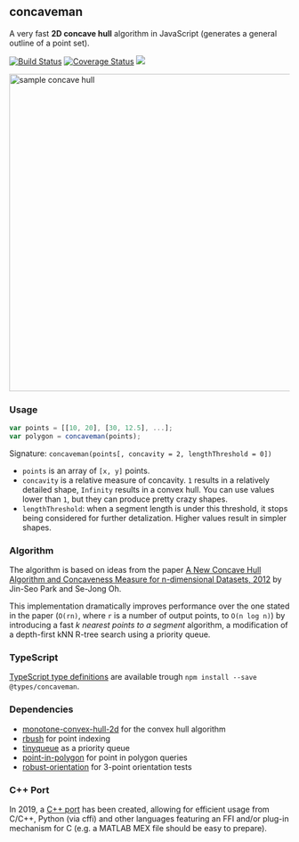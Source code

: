 ## concaveman

A very fast **2D concave hull** algorithm in JavaScript (generates a general outline of a point set).

[![Build Status](https://travis-ci.org/mapbox/concaveman.svg?branch=master)](https://travis-ci.org/mapbox/concaveman)
[![Coverage Status](https://coveralls.io/repos/github/mapbox/concaveman/badge.svg?branch=master)](https://coveralls.io/github/mapbox/concaveman?branch=master)
[![](https://img.shields.io/badge/simply-awesome-brightgreen.svg)](https://github.com/mourner/projects)

<img width="570" alt="sample concave hull" src="https://cloud.githubusercontent.com/assets/25395/12975726/ada2ad10-d0c6-11e5-96c8-6e42c995e0e2.png">

### Usage

```js
var points = [[10, 20], [30, 12.5], ...];
var polygon = concaveman(points);
```

Signature: `concaveman(points[, concavity = 2, lengthThreshold = 0])`

- `points` is an array of `[x, y]` points.
- `concavity` is a relative measure of concavity. `1` results in a relatively detailed shape, `Infinity` results in a convex hull.
You can use values lower than `1`, but they can produce pretty crazy shapes.
- `lengthThreshold`: when a segment length is under this threshold, it stops being considered for further detalization.
Higher values result in simpler shapes.

### Algorithm

The algorithm is based on ideas from the paper [A New Concave Hull Algorithm and Concaveness Measure
for n-dimensional Datasets, 2012](http://www.iis.sinica.edu.tw/page/jise/2012/201205_10.pdf)
by Jin-Seo Park and Se-Jong Oh.

This implementation dramatically improves performance over the one stated in the paper
(`O(rn)`, where `r` is a number of output points, to `O(n log n)`)
by introducing a fast _k nearest points to a segment_ algorithm,
a modification of a depth-first kNN R-tree search using a priority queue.

### TypeScript

[TypeScript type definitions](https://github.com/DefinitelyTyped/DefinitelyTyped/tree/master/types/concaveman)
are available trough `npm install --save @types/concaveman`.

### Dependencies

- [monotone-convex-hull-2d](https://github.com/mikolalysenko/monotone-convex-hull-2d) for the convex hull algorithm
- [rbush](https://github.com/mourner/rbush) for point indexing
- [tinyqueue](https://github.com/mourner/tinyqueue) as a priority queue
- [point-in-polygon](https://github.com/substack/point-in-polygon) for point in polygon queries
- [robust-orientation](https://github.com/mikolalysenko/robust-orientation) for 3-point orientation tests

### C++ Port

In 2019, a [C++ port](https://github.com/sadaszewski/concaveman-cpp) has been created, allowing for efficient usage from C/C++, Python (via cffi) and other languages featuring an FFI and/or plug-in mechanism for C (e.g. a MATLAB MEX file should be easy to prepare).
